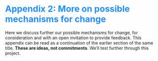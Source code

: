 # <span style="color:dodgerblue">Appendix 2: More on possible mechanisms for change</span>

Here we discuss further our possible mechanisms for change, for consideration and with an open invitation to provide feedback. This appendix can be read as a continuation of the earlier section of the same title. **These are ideas, not commitments**. We’ll test further through this project.
